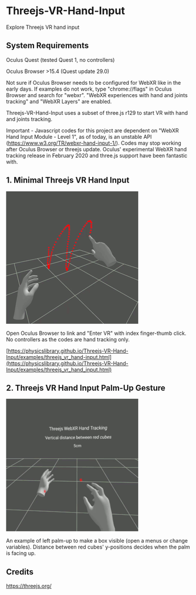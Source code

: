 # Threejs-VR-Hand-Input
Explore Threejs VR hand input

## System Requirements

Oculus Quest (tested Quest 1, no controllers)<br>

Oculus Browser >15.4 (Quest update 29.0)<br>

Not sure if Oculus Browser needs to be configured for WebXR like in the early days. If examples do not work, type "chrome://flags" in Oculus Browser and search for "webxr". "WebXR experiences with hand and joints tracking" and "WebXR Layers" are enabled.<br>

Threejs-VR-Hand-Input uses a subset of three.js r129 to start VR with hand and joints tracking.<br>

Important - Javascript codes for this project are dependent on "WebXR Hand Input Module - Level 1", as of today, is an unstable API (https://www.w3.org/TR/webxr-hand-input-1/). Codes may stop working after Oculus Browser or threejs update. Oculus' experimental WebXR hand tracking release in February 2020 and three.js support have been fantastic with.<br>

## 1. Minimal Threejs VR Hand Input<br>

<img src="images/1.gif" width="360">

Open Oculus Browser to link and "Enter VR" with index finger-thumb click. No controllers as the codes are hand tracking only.<br>

[https://physicslibrary.github.io/Threejs-VR-Hand-Input/examples/threejs_vr_hand-input.html](https://physicslibrary.github.io/Threejs-VR-Hand-Input/examples/threejs_vr_hand_input.html)

## 2. Threejs VR Hand Input Palm-Up Gesture<br>

<img src="images/2.gif" width="360">

An example of left palm-up to make a box visible (open a menus or change variables). Distance between red cubes' y-positions decides when the palm is facing up.<br>

## Credits

https://threejs.org/
